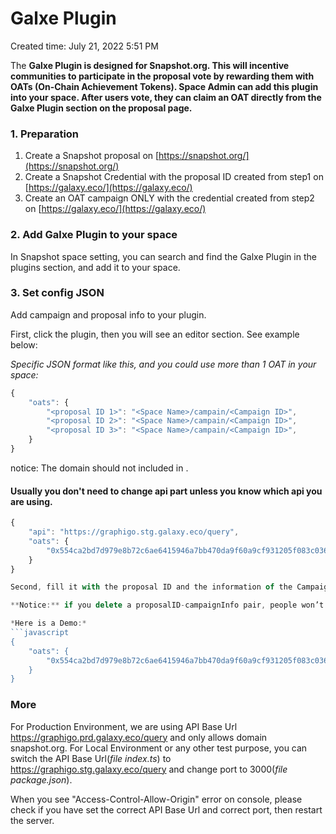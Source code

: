 # Galxe Plugin

Created time: July 21, 2022 5:51 PM

The **Galxe Plugin is designed for Snapshot.org. This will incentive communities to participate in the proposal vote by rewarding them with OATs (On-Chain Achievement Tokens). Space Admin can add this plugin into your space. After users vote, they can claim an OAT directly from the Galxe Plugin section on the proposal page.**

### 1. Preparation

1. Create a Snapshot proposal on [https://snapshot.org/](https://snapshot.org/)
2. Create a Snapshot Credential with the proposal ID created from step1 on [https://galaxy.eco/](https://galaxy.eco/)
3. Create an OAT campaign ONLY with the credential created from step2 on [https://galaxy.eco/](https://galaxy.eco/)

### 2. Add Galxe Plugin to your space

In Snapshot space setting, you can search and find the Galxe Plugin in the plugins section, and add it to your space.

### 3. Set config JSON

Add campaign and proposal info to your plugin.

First, click the plugin, then you will see an editor section. See example below: 

*Specific JSON format like this, and you could use more than 1 OAT in your space:* 
```javascript
{
	"oats": {
		"<proposal ID 1>": "<Space Name>/campain/<Campaign ID>",
		"<proposal ID 2>": "<Space Name>/campain/<Campaign ID>",
		"<proposal ID 3>": "<Space Name>/campain/<Campaign ID>",
	}
}
```
notice: The domain should not included in <Space Name>.

#### Usually you don't need to change api part unless you know which api you are using.
```javascript
{
	"api": "https://graphigo.stg.galaxy.eco/query",
	"oats": {
		"0x554ca2bd7d979e8b72c6ae6415946a7bb470da9f60a9cf931205f083c03632a3": "jokey/campaign/GCixQUUqfE"
	}
}

Second, fill it with the proposal ID and the information of the Campaign which you would like to link with the proposal. If you have multiple proposals which all distribute OATs to voters, you can also add multiple proposalID-campaignInfo pairs at one time.

**Notice:** if you delete a proposalID-campaignInfo pair, people won’t see the OAT information on the page of your proposal even if the proposal ends or the OATs have already been distributed.

*Here is a Demo:*
```javascript
{
	"oats": {
		"0x554ca2bd7d979e8b72c6ae6415946a7bb470da9f60a9cf931205f083c03632a3": "galxe/campaign/GCcqvUtDaM"
	}
}
```
### More

For Production Environment, we are using API Base Url https://graphigo.prd.galaxy.eco/query and only allows domain snapshot.org.
For Local Environment or any other test purpose, you can switch the API Base Url(*file index.ts*) to https://graphigo.stg.galaxy.eco/query and change port to 3000(*file package.json*).

When you see "Access-Control-Allow-Origin" error on console, please check if you have set the correct API Base Url and correct port, then restart the server.
